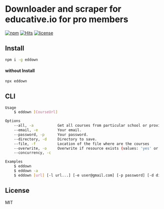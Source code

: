 # Downloader and scraper for educative.io for pro members

[![npm](https://badgen.net/npm/v/eddown)](https://www.npmjs.com/package/eddown)
[![Hits](https://hits.seeyoufarm.com/api/count/incr/badge.svg?url=https%3A%2F%2Fgithub.com%2Fmuhamed-didovic%2Feddown&count_bg=%2379C83D&title_bg=%23555555&icon=&icon_color=%23E7E7E7&title=hits&edge_flat=false)](https://hits.seeyoufarm.com)
[![license](https://flat.badgen.net/github/license/muhamed-didovic/eddown)](https://github.com/muhamed-didovic/eddown/blob/master/LICENSE)

## Install
```sh
npm i -g eddown
```

#### without Install
```sh
npx eddown
```

## CLI
```sh
Usage
    $ eddown [CourseUrl]

Options
    --all, -a           Get all courses from particular school or provider.
    --email, -e         Your email.
    --password, -p      Your password.
    --directory, -d     Directory to save.
    --file, -f          Location of the file where are the courses
    --overwrite, -o     Overwrite if resource exists (values: 'yes' or 'no'), default value is 'no'
    --concurrency, -c

Examples
    $ eddown
    $ eddown -a
    $ eddown [url] [-l url...] [-e user@gmail.com] [-p password] [-d dirname] [-c number] [-o yes or no]
```

## License
MIT
